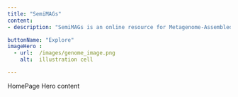 ```yaml
---
title: "SemiMAGs"
content:
- description: "SemiMAGs is an online resource for Metagenome-Assembled Genomes (MAGs) based on PacBio HiFi sequencing technology. We have curated samples from various sources, including the human gut, sheep gut, and seawater, which have been sequenced using PacBio HiFi technology and subsequently binned using SemiBin2. The website showcases the quality, genomic content, and taxonomic annotations of MAGs obtained through PacBio HiFi sequencing." 

buttonName: "Explore"
imageHero : 
  - url:  /images/genome_image.png
    alt:  illustration cell

---
```


HomePage Hero content
